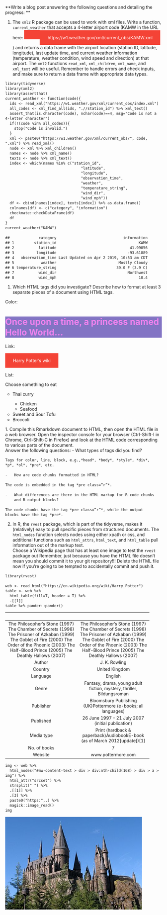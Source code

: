 **Write a blog post answering the following questions and detailing the
progress: **

1.  The `xml2` R package can be used to work with xml files. Write a
    function, `current_weather` that accepts a 4-letter airport code
    (KAMW in the URL here:
    <a href="https://w1.weather.gov/xml/current_obs/KAMW.xml" class="uri">https://w1.weather.gov/xml/current_obs/KAMW.xml</a>)
    and returns a data frame with the airport location (station ID,
    latitude, longitude), last update time, and current weather
    information (temperature, weather condition, wind speed and
    direction) at that airport. The `xml2` functions `read_xml`,
    `xml_children`, `xml_name`, and `xml_text` will be useful. Remember
    to handle errors and check inputs, and make sure to return a data
    frame with appropriate data types.

<!-- -->

    library(tidyverse)
    library(xml2)
    library(assertthat)
    current_weather <- function(code){
      ids <- read_xml("https://w1.weather.gov/xml/current_obs/index.xml")
      all_codes <- xml_find_all(ids, ".//station_id") %>% xml_text()
      assert_that(is.character(code), nchar(code)==4, msg="Code is not a 4-letter character")
      if(!(code %in% all_codes)){
        stop("Code is invalid.")
      }
      xml <- paste0("https://w1.weather.gov/xml/current_obs/", code, ".xml") %>% read_xml()
      node <- xml %>% xml_children()
      names <- node %>% xml_name()
      texts <- node %>% xml_text()
      index <- which(names %in% c("station_id", 
                                      "latitude", 
                                      "longitude", 
                                      "observation_time",
                                      "weather", 
                                      "temperature_string", 
                                      "wind_dir", 
                                      "wind_mph"))
      df <- cbind(names[index], texts[index]) %>% as.data.frame()
      colnames(df) <- c("category", "information")
      checkmate::checkDataFrame(df)
      df
    }
    current_weather("KAMW")

    ##             category                              information
    ## 1         station_id                                     KAMW
    ## 2           latitude                                 41.99056
    ## 3          longitude                                -93.61889
    ## 4   observation_time Last Updated on Apr 2 2019, 10:53 am CDT
    ## 5            weather                            Mostly Cloudy
    ## 6 temperature_string                           39.0 F (3.9 C)
    ## 7           wind_dir                                Northwest
    ## 8           wind_mph                                     10.4

1.  Which HTML tags did you investigate? Describe how to format at least
    3 separate pieces of a document using HTML tags.

Color:

<!--html_preserve-->
<h1 style="background-color:rgb(131, 116, 196); color:rgb(238, 130, 238);">
Once upon a time, a princess named Hello World…
</h1>
<!--/html_preserve-->
Link:

<!--html_preserve-->
<style>
a:link, a:visited {
  background-color: #f44336;
  color: white;
  padding: 15px 25px;
  text-align: center;
  text-decoration: none;
  display: inline-block;
}

a:hover, a:active {
  background-color: orange;
}
</style>
<a href="https://en.wikipedia.org/wiki/Harry_Potter" target="_blank">Harry
Potter’s wiki</a> <!--/html_preserve-->

List:

<!--html_preserve-->
<html>
<body>
<p>
Choose something to eat
</p>
<ul style="list-style-type:circle;">
<li>
Thai curry
</li>
<ul>
<li>
Chicken
</li>
<li>
Seafood
</li>
</ul>
<li>
Sweet and Sour Tofu
</li>
<li>
Broccoli
</li>
</ul>
</body>
</html>
<!--/html_preserve-->
1.  Compile this Rmarkdown document to HTML, then open the HTML file in
    a web browser. Open the inspector console for your browser
    (Ctrl-Shift-I in Chrome, Ctrl-Shift-C in Firefox) and look at the
    HTML code corresponding to various parts of the document. <br>
    Answer the following questions:
    -   What types of tags did you find?

    Tags for color, line, block, e.g.,*head*, *body*, *style*, *div*,
    *p*, *ol*, *pre*, etc.

    -   How are code chunks formatted in HTML?

    The code is embedded in the tag *pre class=“r”*.

    -   What differences are there in the HTML markup for R code chunks
        and R output blocks?

    The code chunks have the tag *pre class=“r”*, while the output
    blocks have the tag *pre*.

2.  In R, the `rvest` package, which is part of the tidyverse, makes it
    (relatively) easy to pull specific pieces from structured documents.
    The `html_nodes` function selects nodes using either xpath or css,
    and additional functions such as `html_attrs`, `html_text`, and
    `html_table` pull information out of the markup text.<br> Choose a
    Wikipedia page that has at least one image to test the `rvest`
    package out Remember, just because you have the HTML file doesn’t
    mean you should commit it to your git repository!!! Delete the HTML
    file now if you’re going to be tempted to accidentally commit and
    push it.

<!-- -->

    library(rvest)

    web <- read_html("https://en.wikipedia.org/wiki/Harry_Potter")
    table <- web %>% 
      html_table(fill=T, header = T) %>%
      .[[1]]
    table %>% pander::pander()

<table style="width:92%;">
<colgroup>
<col style="width: 45%" />
<col style="width: 45%" />
</colgroup>
<thead>
<tr class="header">
<th style="text-align: center;"> </th>
<th style="text-align: center;"> </th>
</tr>
</thead>
<tbody>
<tr class="odd">
<td style="text-align: center;">The Philosopher’s Stone (1997) The Chamber of Secrets (1998) The Prisoner of Azkaban (1999) The Goblet of Fire (2000) The Order of the Phoenix (2003) The Half-Blood Prince (2005) The Deathly Hallows (2007)</td>
<td style="text-align: center;">The Philosopher’s Stone (1997) The Chamber of Secrets (1998) The Prisoner of Azkaban (1999) The Goblet of Fire (2000) The Order of the Phoenix (2003) The Half-Blood Prince (2005) The Deathly Hallows (2007)</td>
</tr>
<tr class="even">
<td style="text-align: center;">Author</td>
<td style="text-align: center;">J. K. Rowling</td>
</tr>
<tr class="odd">
<td style="text-align: center;">Country</td>
<td style="text-align: center;">United Kingdom</td>
</tr>
<tr class="even">
<td style="text-align: center;">Language</td>
<td style="text-align: center;">English</td>
</tr>
<tr class="odd">
<td style="text-align: center;">Genre</td>
<td style="text-align: center;">Fantasy, drama, young adult fiction, mystery, thriller, Bildungsroman</td>
</tr>
<tr class="even">
<td style="text-align: center;">Publisher</td>
<td style="text-align: center;">Bloomsbury Publishing (UK)Pottermore (e-books; all languages)</td>
</tr>
<tr class="odd">
<td style="text-align: center;">Published</td>
<td style="text-align: center;">26 June 1997 – 21 July 2007 (initial publication)</td>
</tr>
<tr class="even">
<td style="text-align: center;">Media type</td>
<td style="text-align: center;">Print (hardback &amp; paperback)AudiobookE-book (as of March 2012[update])[1]</td>
</tr>
<tr class="odd">
<td style="text-align: center;">No. of books</td>
<td style="text-align: center;">7</td>
</tr>
<tr class="even">
<td style="text-align: center;">Website</td>
<td style="text-align: center;">www.pottermore.com</td>
</tr>
</tbody>
</table>

    img <- web %>% 
      html_nodes("#mw-content-text > div > div:nth-child(168) > div > a > img") %>% 
      html_attr("srcset") %>% 
      strsplit(" ") %>% 
      .[[1]] %>%
      .[3] %>% 
      paste0("https:",.) %>% 
      magick::image_read()
    img

<img src="../figure/09/ZeruiZhang/unnamed-chunk-2-1.png" width="440" />
